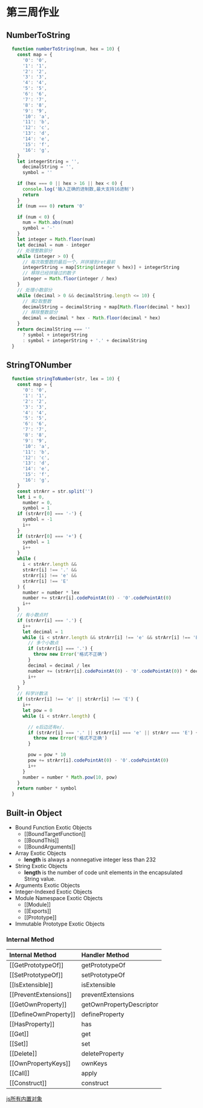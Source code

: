 # 第三周作业

## NumberToString

```js
  function numberToString(num, hex = 10) {
    const map = {
      '0': '0',
      '1': '1',
      '2': '2',
      '3': '3',
      '4': '4',
      '5': '5',
      '6': '6',
      '7': '7',
      '8': '8',
      '9': '9',
      '10': 'a',
      '11': 'b',
      '12': 'c',
      '13': 'd',
      '14': 'e',
      '15': 'f',
      '16': 'g',
    }
    let integerString = '',
      decimalString = '',
      symbol = ''

    if (hex === 0 || hex > 16 || hex < 0) {
      console.log('输入正确的进制数,最大支持16进制')
      return
    }
    if (num === 0) return '0'

    if (num < 0) {
      num = Math.abs(num)
      symbol = '-'
    }
    let integer = Math.floor(num)
    let decimal = num - integer
    // 处理整数部分
    while (integer > 0) {
      // 每次取整数的最后一个，并拼接到ret最前
      integerString = map[String(integer % hex)] + integerString
      // 移除已经拼接过的数子
      integer = Math.floor(integer / hex)
    }
    // 处理小数部分
    while (decimal > 0 && decimalString.length <= 10) {
      // 乘2取整数
      decimalString = decimalString + map[Math.floor(decimal * hex)]
      // 移除整数部分
      decimal = decimal * hex - Math.floor(decimal * hex)
    }
    return decimalString === ''
      ? symbol + integerString
      : symbol + integerString + '.' + decimalString
  }
```

## StringTONumber

```js
  function stringToNumber(str, lex = 10) {
    const map = {
      '0': '0',
      '1': '1',
      '2': '2',
      '3': '3',
      '4': '4',
      '5': '5',
      '6': '6',
      '7': '7',
      '8': '8',
      '9': '9',
      '10': 'a',
      '11': 'b',
      '12': 'c',
      '13': 'd',
      '14': 'e',
      '15': 'f',
      '16': 'g',
    }
    const strArr = str.split('')
    let i = 0,
      number = 0,
      symbol = 1
    if (strArr[0] === '-') {
      symbol = -1
      i++
    }
    if (strArr[0] === '+') {
      symbol = 1
      i++
    }
    while (
      i < strArr.length &&
      strArr[i] !== '.' &&
      strArr[i] !== 'e' &&
      strArr[i] !== 'E'
    ) {
      number = number * lex
      number += strArr[i].codePointAt(0) - '0'.codePointAt(0)
      i++
    }
    // 有小数点时
    if (strArr[i] === '.') {
      i++
      let decimal = 1
      while (i < strArr.length && strArr[i] !== 'e' && strArr[i] !== 'E') {
        // 多个小数点
        if (strArr[i] === '.') {
          throw new Error('格式不正确')
        }
        decimal = decimal / lex
        number += (strArr[i].codePointAt(0) - '0'.codePointAt(0)) * decimal
        i++
      }
    }
    // 科学计数法
    if (strArr[i] !== 'e' || strArr[i] !== 'E') {
      i++
      let pow = 0
      while (i < strArr.length) {

        // e后边还有e/.
        if (strArr[i] === '.' || strArr[i] === 'e' || strArr === 'E') {
          throw new Error('格式不正确')
        }

        pow = pow * 10
        pow += strArr[i].codePointAt(0) - '0'.codePointAt(0)
        i++
      }
      number = number * Math.pow(10, pow)
    }
    return number * symbol
  }

```

## Built-in Object

- Bound Function Exotic Objects
  - \[\[BoundTargetFunction]]
  - \[\[BoundThis]]
  - \[\[BoundArguments]]
- Array Exotic Objects
  - **length** is always a nonnegative integer less than 232
- String Exotic Objects
  - **length**  is the number of code unit elements in the encapsulated String value.
- Arguments Exotic Objects
- Integer-Indexed Exotic Objects
- Module Namespace Exotic Objects
  - [[Module]]
  - [[Exports]]
  - [[Prototype]]
- Immutable Prototype Exotic Objects

### Internal Method

| Internal Method       | Handler Method           |
| :-------------------- | :----------------------- |
| [[GetPrototypeOf]]    | getPrototypeOf           |
| [[SetPrototypeOf]]    | setPrototypeOf           |
| [[IsExtensible]]      | isExtensible             |
| [[PreventExtensions]] | preventExtensions        |
| [[GetOwnProperty]]    | getOwnPropertyDescriptor |
| [[DefineOwnProperty]] | defineProperty           |
| [[HasProperty]]       | has                      |
| [[Get]]               | get                      |
| [[Set]]               | set                      |
| [[Delete]]            | deleteProperty           |
| [[OwnPropertyKeys]]   | ownKeys                  |
| [[Call]]              | apply                    |
| [[Construct]]         | construct                |

[js所有内置对象](http://mm.devhints.cn/)
